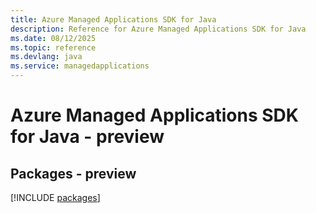 ```yaml
---
title: Azure Managed Applications SDK for Java
description: Reference for Azure Managed Applications SDK for Java
ms.date: 08/12/2025
ms.topic: reference
ms.devlang: java
ms.service: managedapplications
---
```

# Azure Managed Applications SDK for Java - preview
## Packages - preview
[!INCLUDE [packages](managed-applications-index.md)]